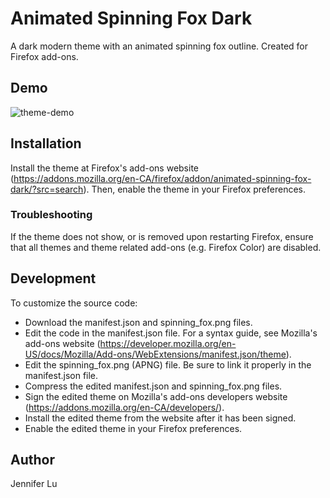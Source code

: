 # Animated Spinning Fox Dark

A dark modern theme with an animated spinning fox outline. Created for Firefox add-ons.


## Demo

![theme-demo](https://github.com/jennifer-lu/Animated-Spinning-Fox-Dark/blob/master/demo.gif)


## Installation

Install the theme at Firefox's add-ons website (https://addons.mozilla.org/en-CA/firefox/addon/animated-spinning-fox-dark/?src=search). Then, enable the theme in your Firefox preferences.

### Troubleshooting

If the theme does not show, or is removed upon restarting Firefox, ensure that all themes and theme related add-ons (e.g. Firefox Color) are disabled.


## Development

To customize the source code:
* Download the manifest.json and spinning_fox.png files.
* Edit the code in the manifest.json file. For a syntax guide, see Mozilla's add-ons website (https://developer.mozilla.org/en-US/docs/Mozilla/Add-ons/WebExtensions/manifest.json/theme).
* Edit the spinning_fox.png (APNG) file. Be sure to link it properly in the manifest.json file.
* Compress the edited manifest.json and spinning_fox.png files.
* Sign the edited theme on Mozilla's add-ons developers website (https://addons.mozilla.org/en-CA/developers/).
* Install the edited theme from the website after it has been signed.
* Enable the edited theme in your Firefox preferences.


## Author

Jennifer Lu
